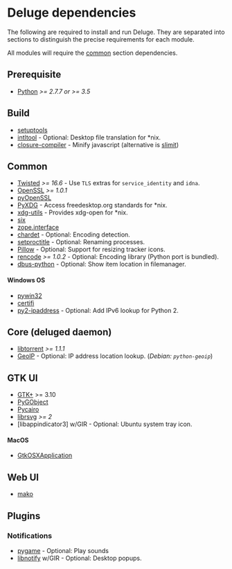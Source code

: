 # Deluge dependencies

The following are required to install and run Deluge. They are separated into
sections to distinguish the precise requirements for each module.

All modules will require the [common](#common) section dependencies.

## Prerequisite

- [Python] _>= 2.7.7 or >= 3.5_

## Build

- [setuptools]
- [intltool] - Optional: Desktop file translation for \*nix.
- [closure-compiler] - Minify javascript (alternative is [slimit])

## Common

- [Twisted] _>= 16.6_ - Use `TLS` extras for `service_identity` and `idna`.
- [OpenSSL] _>= 1.0.1_
- [pyOpenSSL]
- [PyXDG] - Access freedesktop.org standards for \*nix.
- [xdg-utils] - Provides xdg-open for \*nix.
- [six]
- [zope.interface]
- [chardet] - Optional: Encoding detection.
- [setproctitle] - Optional: Renaming processes.
- [Pillow] - Optional: Support for resizing tracker icons.
- [rencode] _>= 1.0.2_ - Optional: Encoding library (Python port is bundled).
- [dbus-python] - Optional: Show item location in filemanager.

#### Windows OS

- [pywin32]
- [certifi]
- [py2-ipaddress] - Optional: Add IPv6 lookup for Python 2.

## Core (deluged daemon)

- [libtorrent] _>= 1.1.1_
- [GeoIP] - Optional: IP address location lookup. (_Debian: `python-geoip`_)

## GTK UI

- [GTK+] >= 3.10
- [PyGObject]
- [Pycairo]
- [librsvg] _>= 2_
- [libappindicator3] w/GIR - Optional: Ubuntu system tray icon.

#### MacOS

- [GtkOSXApplication]

## Web UI

- [mako]

## Plugins

### Notifications

- [pygame] - Optional: Play sounds
- [libnotify] w/GIR - Optional: Desktop popups.

[python]: https://www.python.org/
[setuptools]: https://setuptools.readthedocs.io/en/latest/
[intltool]: https://freedesktop.org/wiki/Software/intltool/
[closure-compiler]: https://developers.google.com/closure/compiler/
[slimit]: https://slimit.readthedocs.io/en/latest/
[openssl]: https://www.openssl.org/
[pyopenssl]: https://pyopenssl.org
[twisted]: https://twistedmatrix.com
[pillow]: https://pypi.org/project/Pillow/
[libtorrent]: https://libtorrent.org/
[zope.interface]: https://pypi.org/project/zope.interface/
[pywin32]: https://github.com/mhammond/pywin32
[certifi]: https://pypi.org/project/certifi/
[py2-ipaddress]: https://pypi.org/project/py2-ipaddress/
[dbus-python]: https://pypi.org/project/dbus-python/
[setproctitle]: https://pypi.org/project/setproctitle/
[gtkosxapplication]: https://github.com/jralls/gtk-mac-integration
[chardet]: https://chardet.github.io/
[rencode]: https://github.com/aresch/rencode
[pyxdg]: https://www.freedesktop.org/wiki/Software/pyxdg/
[six]: https://pythonhosted.org/six/
[xdg-utils]: https://www.freedesktop.org/wiki/Software/xdg-utils/
[gtk+]: https://www.gtk.org/
[pycairo]: https://cairographics.org/pycairo/
[pygobject]: https://pygobject.readthedocs.io/en/latest/
[geoip]: https://pypi.org/project/GeoIP/
[mako]: https://www.makotemplates.org/
[pygame]: https://www.pygame.org/
[libnotify]: https://developer.gnome.org/libnotify/
[python-appindicator]: https://packages.ubuntu.com/xenial/python-appindicator
[librsvg]: https://wiki.gnome.org/action/show/Projects/LibRsvg
